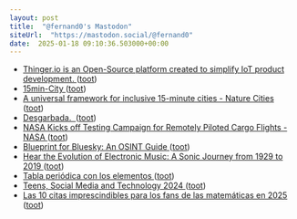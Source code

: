 ```yaml
---
layout: post
title:  "@fernand0's Mastodon"
siteUrl:  "https://mastodon.social/@fernand0"
date:  2025-01-18 09:10:36.503000+00:00
---
```

*  [Thinger.io is an Open-Source platform created to simplify IoT product development.   ](https://thinger.io/about-us/) ([toot](https://mastodon.social/@fernand0/113848577982546704))
*  [15min-City ](https://whatif.sonycsl.it/15mincity) ([toot](https://mastodon.social/@fernand0/113847652629052535))
*  [A universal framework for inclusive 15-minute cities - Nature Cities ](https://www.nature.com/articles/s44284-024-00119-4?itid=lk_inline_enhanced-templat) ([toot](https://mastodon.social/@fernand0/113846964930174812))
*  [Desgarbada.  ](https://avecesunafoto.wordpress.com/2025/01/17/desgarbada) ([toot](https://mastodon.social/@fernand0/113845168236550320))
*  [NASA Kicks off Testing Campaign for Remotely Piloted Cargo Flights - NASA ](https://www.nasa.gov/aeronautics/nasa-kicks-off-testing-campaign-for-remotely-piloted-cargo-flights) ([toot](https://mastodon.social/@fernand0/113845079288579807))
*  [Blueprint for Bluesky: An OSINT Guide ](https://www.osintcombine.com/post/bluesky-osint-guid) ([toot](https://mastodon.social/@fernand0/113844870626384107))
*  [Hear the Evolution of Electronic Music: A Sonic Journey from 1929 to 2019 ](https://www.openculture.com/2024/12/hear-the-evolution-of-electronic-music-a-sonic-journey-from-1929-to-2019.html#utm_source=pocket_reade) ([toot](https://mastodon.social/@fernand0/113844700364815102))
*  [Tabla periódica con los elementos ](https://www.flickr.com/photos/fernand0/54269009222) ([toot](https://mastodon.social/@fernand0/113844539542236414))
*  [Teens, Social Media and Technology 2024 ](https://www.pewresearch.org/internet/2024/12/12/teens-social-media-and-technology-2024) ([toot](https://mastodon.social/@fernand0/113844537111359524))
*  [Las 10 citas imprescindibles para los fans de las matemáticas en 2025 ](https://theconversation.com/las-10-citas-imprescindibles-para-los-fans-de-las-matematicas-en-2025-24661) ([toot](https://mastodon.social/@fernand0/113844324523480894))
